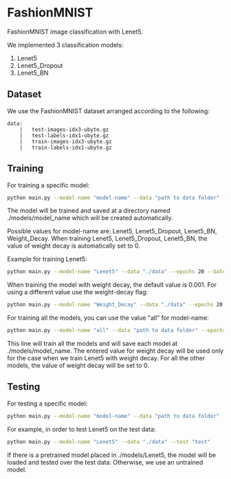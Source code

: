 # FashionMNIST
FashionMNIST image classification with Lenet5.

We implemented 3 classification models:
1. Lenet5
2. Lenet5_Dropout
3. Lenet5_BN

## Dataset
We use the FashionMNIST dataset arranged according to the following:
```
data:
    |   test-images-idx3-ubyte.gz
    |   test-labels-idx1-ubyte.gz
    |   train-images-idx3-ubyte.gz
    |   train-labels-idx1-ubyte.gz
```
## Training
For training a specific model:
```bash
python main.py --model-name "model-name" --data "path to data folder" --epochs 20 --batch-size 64
```
The model will be trained and saved at a directory named ./models/model_name which will be created automatically.

Possible values for model-name are: Lenet5, Lenet5_Dropout, Lenet5_BN, Weight_Decay.
When training Lenet5, Lenet5_Dropout, Lenet5_BN, the value of weight decay is automatically set to 0.

Example for training Lenet5:
```bash
python main.py --model-name "Lenet5" --data "./data" --epochs 20 --batch-size 64
```
When training the model with weight decay, the default value is 0.001.
For using a different value use the weight-decay flag:
```bash
python main.py --model-name "Weight_Decay" --data "./data" --epochs 20 --batch-size 64 --weight-decay 0.002
```
For training all the models, you can use the value "all" for model-name:
```bash
python main.py --model-name "all" --data "path to data folder" --epochs 20 --batch-size 64 --weight-decay 0.001
```
This line will train all the models and will save each model at ./models/model_name.
The entered value for weight decay will be used only for the case when we train Lenet5 with weight decay.
For all the other models, the value of weight decay will be set to 0.

## Testing
For testing a specific model:
```bash
python main.py --model-name "model-name" --data "path to data folder" --test "dataset to test on (test/train)"
```
For example, in order to test Lenet5 on the test data:
```bash
python main.py --model-name "Lenet5" --data "./data" --test "test"
```
If there is a pretrained model placed in ./models/Lenet5, the model will be loaded and tested
over the test data. Otherwise, we use an untrained model.
